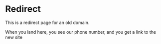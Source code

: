 # Redirect

This is a redirect page for an old domain.

When you land here, you see our phone number, and you get a link to the new site
